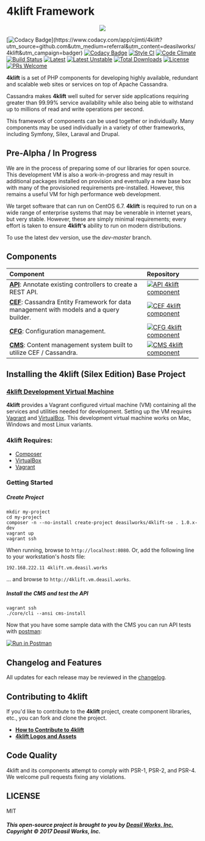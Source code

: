 
4klift Framework
===========================

<p align="center"><a href="https://github.com/deasilworks/4klift" target="_blank">
    <img src="https://raw.githubusercontent.com/deasilworks/4klift/master/assets/4KLIFT_Logo.png">
</a></p>

[![Codacy Badge](https://api.codacy.com/project/badge/Grade/682ff1742473405d88d14aa949debdc0?)](https://www.codacy.com/app/cjimti/4klift?utm_source=github.com&utm_medium=referral&utm_content=deasilworks/4klift&utm_campaign=badger)
[![Codacy Badge](https://api.codacy.com/project/badge/Coverage/682ff1742473405d88d14aa949debdc0)](https://www.codacy.com/app/cjimti/4klift?utm_source=github.com&utm_medium=referral&utm_content=deasilworks/4klift&utm_campaign=Badge_Coverage)
[![Style CI](https://styleci.io/repos/96856089/shield?branch=master)](https://styleci.io/repos/96856089)
[![Code Climate](http://img.shields.io/codeclimate/github/deasilworks/4klift.svg?style=flat-square)](https://codeclimate.com/github/deasilworks/4klift)
[![Build Status](https://travis-ci.org/deasilworks/4klift.svg?branch=dev)](https://travis-ci.org/deasilworks/4klift)
[![Latest](https://img.shields.io/packagist/v/deasilworks/4klift.svg?style=flat-square)](https://packagist.org/packages/deasilworks/4klift)
[![Latest Unstable ](https://img.shields.io/packagist/vpre/deasilworks/4klift.svg?style=flat-square)](https://packagist.org/packages/deasilworks/4klift)
[![Total Downloads](https://img.shields.io/packagist/dt/deasilworks/4klift.svg?style=flat-square)](https://packagist.org/packages/deasilworks/4klift)
[![License](https://img.shields.io/github/license/deasilworks/4klift.svg?style=flat-square)](https://packagist.org/packages/deasilworks/4klift)
[![PRs Welcome](https://img.shields.io/badge/PRs-welcome-brightgreen.svg?style=flat-square)](http://makeapullrequest.com)

**4klift** is a set of PHP components for developing highly available, redundant and scalable web sites or services on top of Apache Cassandra.

Cassandra makes **4klift** well suited for server side applications requiring greater than 99.99% service availability while also being able to withstand up to millions of read and write operations per second.

This framework of components can be used together or individually. Many components may be used individually in a variety of other frameworks, including Symfony, Silex, Laraval and Drupal.

## Pre-Alpha / In Progress

We are in the process of preparing some of our libraries for open source. This development VM is also a work-in-progress and may result in additional packages installed on provision and eventually a new base box with many of the provisioned requirements pre-installed. However, this remains a useful VM for high performance web development.

We target software that can run on CentOS 6.7. **4klift** is required to run on a wide range of enterprise systems that may be venerable in internet years, but very stable. However, these are simply minimal requirements; every effort is taken to ensure **4klift's** ability to run on modern distributions.

To use the latest dev version, use the *dev-master* branch.

## Components

| Component | Repository |
| :--- | :--- |
| **[API][api-url]**: Annotate existing controllers to create a REST API.                             | [![API 4klift component][api-thumb]][api-url] |
| **[CEF][cef-url]**: Cassandra Entity Framework for data management with models and a query builder. | [![CEF 4klift component][cef-thumb]][cef-url] |
| **[CFG][cfg-url]**: Configuration management.                                                       | [![CFG 4klift component][cfg-thumb]][cfg-url] | 
| **[CMS][cms-url]**: Content management system built to utilize CEF / Cassandra.                     | [![CMS 4klift component][cms-thumb]][cms-url] |

## Installing the 4klift (Silex Edition) Base Project

### [4klift Development Virtual Machine][vm]

**4klift** provides a Vagrant configured virtual machine (VM) containing all the 
services and utilities needed for development. Setting up the VM requires [Vagrant][vagrant-link] 
and [VirtualBox][virtualbox-link]. This development virtual machine works on Mac, Windows and most 
Linux variants. 

### 4klift Requires:

  - [Composer](https://getcomposer.org/ "Composer")
  - [VirtualBox](https://www.virtualbox.org/ "VirtualBox")
  - [Vagrant](https://www.vagrantup.com/ "Vagrant")

### Getting Started
  
##### Create Project
    
    mkdir my-project
    cd my-project
    composer -n --no-install create-project deasilworks/4klift-se . 1.0.x-dev
    vagrant up
    vagrant ssh

When running, browse to `http://localhost:8080`.
Or, add the following line to your workstation's *hosts* file:

    192.168.222.11 4klift.vm.deasil.works

... and browse to `http://4klift.vm.deasil.works`.

##### Install the CMS and test the API

    vagrant ssh
    ./core/cli --ansi cms-install

Now that you have some sample data with the CMS you can run API tests with [postman][postman-link]:

[![Run in Postman](https://run.pstmn.io/button.svg)](https://app.getpostman.com/run-collection/be4039e7495cc4402b40#?env%5BLocal%5D=W3siZW5hYmxlZCI6dHJ1ZSwia2V5Ijoic2VydmVyIiwidmFsdWUiOiI0a2xpZnQudm0uZGVhc2lsLndvcmtzIiwidHlwZSI6InRleHQifV0=)


## Changelog and Features

All updates for each release may be reviewed in the [changelog](CHANGELOG.md "4klift Changelog").

## Contributing to 4klift

If you'd like to contribute to the **4klift** project, create component libraries, etc., you can fork and clone the project.

- **[How to Contribute to 4klift](docs/CONTRIBUTING.md "Contributing to 4klift")**
- **[4klift Logos and Assets](assets/README.md "4klift Logos and Assets")**

## Code Quality

4klift and its components attempt to comply with PSR-1, PSR-2, and PSR-4. We welcome pull requests fixing any violations.

## LICENSE

MIT

##### This open-source project is brought to you by [Deasil Works, Inc.](http://deasil.works/) Copyright &copy; 2017 Deasil Works, Inc.

[vm]: skeleton-se/VM.md "4klift Virtual Machine"
[api-url]: http://github.com/deasilworks/api    
[api-thumb]: https://raw.githubusercontent.com/deasilworks/4klift/master/assets/4KLIFT_Component_API_thumb.png 
[cef-url]: http://github.com/deasilworks/cef    
[cef-thumb]: https://raw.githubusercontent.com/deasilworks/4klift/master/assets/4KLIFT_Component_CEF_thumb.png 
[cfg-url]: http://github.com/deasilworks/cfg    
[cfg-thumb]: https://raw.githubusercontent.com/deasilworks/4klift/master/assets/4KLIFT_Component_CFG_thumb.png
[cms-url]: http://github.com/deasilworks/cms    
[cms-thumb]: https://raw.githubusercontent.com/deasilworks/4klift/master/assets/4KLIFT_Component_CMS_thumb.png 
[postman-link]: https://www.getpostman.com/
[vagrant-link]: https://www.vagrantup.com/downloads.html "Download Vagrant"
[virtualbox-link]: https://www.virtualbox.org/wiki/Downloads "Download VirtualBox"
